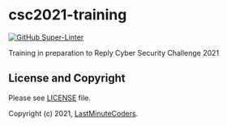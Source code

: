 # csc2021-training

[![GitHub Super-Linter](https://github.com/LastMinuteCoders/csc2021-training/workflows/Super-Linter/badge.svg)](https://github.com/marketplace/actions/super-linter)

Training in preparation to Reply Cyber Security Challenge 2021

## License and Copyright

Please see [LICENSE](LICENSE) file.

Copyright (c) 2021, [LastMinuteCoders](https://github.com/LastMinuteCoders).

<!-- EOF -->
